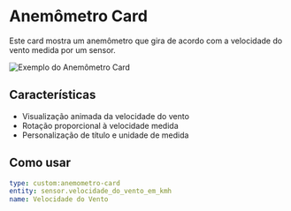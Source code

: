 # Anemômetro Card

Este card mostra um anemômetro que gira de acordo com a velocidade do vento medida por um sensor.

![Exemplo do Anemômetro Card](https://raw.githubusercontent.com/SEU_USUARIO/anemometro-card/main/images/exemplo.png)

## Características

- Visualização animada da velocidade do vento
- Rotação proporcional à velocidade medida
- Personalização de título e unidade de medida

## Como usar

```yaml
type: custom:anemometro-card
entity: sensor.velocidade_do_vento_em_kmh
name: Velocidade do Vento
```
